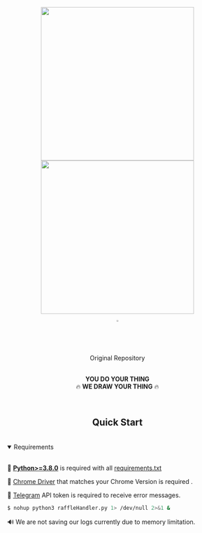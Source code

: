 <div align="center">
<p>
   <img width="350" height="350" src="https://user-images.githubusercontent.com/72462227/147869638-76b74734-57be-43dd-8c3b-79be67abf199.png"></a>
   <img width="350" height="350" src="https://user-images.githubusercontent.com/72462227/147869753-c216bd9b-3913-4810-9846-dd1e5464a2d1.png"></a>
</p>


<div align="center">


   <a href="https://github.com/uracali/serverless_raffle_automation">
   <img src="https://github.com/ultralytics/yolov5/releases/download/v1.0/logo-social-github.png" width="2%"/>
   </a>
</br>
Original Repository   
</div>

</br>
<p>
<b>YOU DO YOUR THING</b></br> 🔥
<b>WE DRAW YOUR THING</b> 🔥
</p>

</div>
<br>



## <div align="center">Quick Start </div>


</br>

<details open>
<summary>Requirements</summary>
</br>


📌 [**Python>=3.8.0**](https://www.python.org/) is required with all 
[requirements.txt](https://github.com/uracali/serverless_raffle_automation/blob/main/requirements.txt) 

📌 [Chrome Driver](https://chromedriver.chromium.org/downloads) that matches your Chrome Version is required .

📌 [Telegram](https://core.telegram.org/) API token is required to receive error messages.

```bash
$ nohup python3 raffleHandler.py 1> /dev/null 2>&1 &

```

🔊 We are not saving our logs currently due to memory limitation. 




</details>
